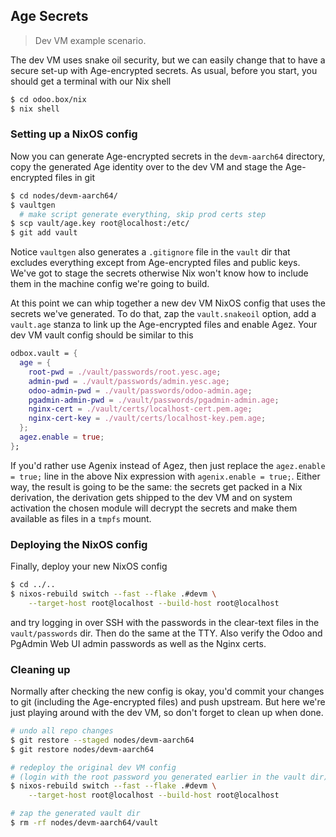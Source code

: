 Age Secrets
-----------
> Dev VM example scenario.

The dev VM uses snake oil security, but we can easily change that
to have a secure set-up with Age-encrypted secrets. As usual, before
you start, you should get a terminal with our Nix shell

```bash
$ cd odoo.box/nix
$ nix shell
```


### Setting up a NixOS config

Now you can generate Age-encrypted secrets in the `devm-aarch64`
directory, copy the generated Age identity over to the dev VM and
stage the Age-encrypted files in git

```bash
$ cd nodes/devm-aarch64/
$ vaultgen
  # make script generate everything, skip prod certs step
$ scp vault/age.key root@localhost:/etc/
$ git add vault
```

Notice `vaultgen` also generates a `.gitignore` file in the `vault`
dir that excludes everything except from Age-encrypted files and
public keys. We've got to stage the secrets otherwise Nix won't know
how to include them in the machine config we're going to build.

At this point we can whip together a new dev VM NixOS config that
uses the secrets we've generated. To do that, zap the `vault.snakeoil`
option, add a `vault.age` stanza to link up the Age-encrypted files
and enable Agez. Your dev VM vault config should be similar to this

```nix
odbox.vault = {
  age = {
    root-pwd = ./vault/passwords/root.yesc.age;
    admin-pwd = ./vault/passwords/admin.yesc.age;
    odoo-admin-pwd = ./vault/passwords/odoo-admin.age;
    pgadmin-admin-pwd = ./vault/passwords/pgadmin-admin.age;
    nginx-cert = ./vault/certs/localhost-cert.pem.age;
    nginx-cert-key = ./vault/certs/localhost-key.pem.age;
  };
  agez.enable = true;
};
```

If you'd rather use Agenix instead of Agez, then just replace the
`agez.enable = true;` line in  the above Nix expression with
`agenix.enable = true;`. Either way, the result is going to be the
same: the secrets get packed in a Nix derivation, the derivation
gets shipped to the dev VM and on system activation the chosen
module will decrypt the secrets and make them available as files
in a `tmpfs` mount.


### Deploying the NixOS config

Finally, deploy your new NixOS config

```bash
$ cd ../..
$ nixos-rebuild switch --fast --flake .#devm \
    --target-host root@localhost --build-host root@localhost
```

and try logging in over SSH with the passwords in the clear-text
files in the `vault/passwords` dir. Then do the same at the TTY.
Also verify the Odoo and PgAdmin Web UI admin passwords as well
as the Nginx certs.


### Cleaning up

Normally after checking the new config is okay, you'd commit your
changes to git (including the Age-encrypted files) and push upstream.
But here we're just playing around with the dev VM, so don't forget
to clean up when done.

```bash
# undo all repo changes
$ git restore --staged nodes/devm-aarch64
$ git restore nodes/devm-aarch64

# redeploy the original dev VM config
# (login with the root password you generated earlier in the vault dir)
$ nixos-rebuild switch --fast --flake .#devm \
    --target-host root@localhost --build-host root@localhost

# zap the generated vault dir
$ rm -rf nodes/devm-aarch64/vault
```
